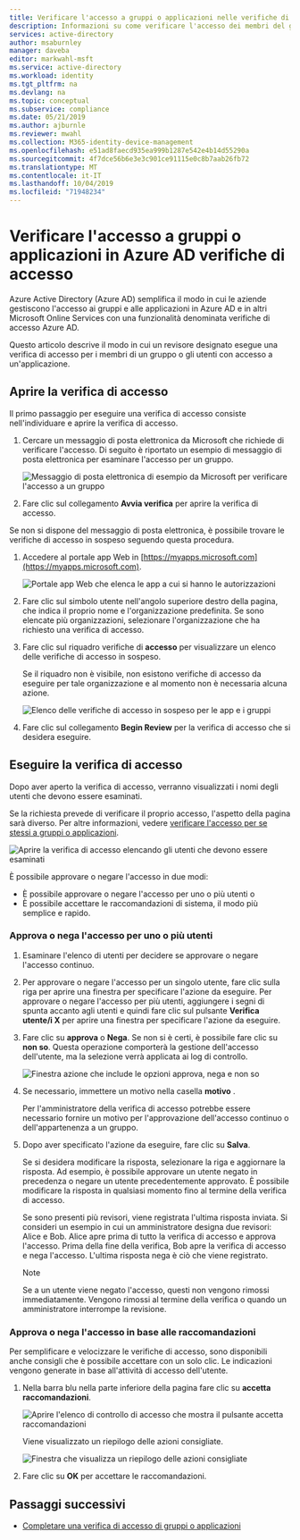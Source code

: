 ```yaml
---
title: Verificare l'accesso a gruppi o applicazioni nelle verifiche di accesso-Azure Active Directory | Microsoft Docs
description: Informazioni su come verificare l'accesso dei membri del gruppo o dell'accesso alle applicazioni in Azure Active Directory verifiche di accesso.
services: active-directory
author: msaburnley
manager: daveba
editor: markwahl-msft
ms.service: active-directory
ms.workload: identity
ms.tgt_pltfrm: na
ms.devlang: na
ms.topic: conceptual
ms.subservice: compliance
ms.date: 05/21/2019
ms.author: ajburnle
ms.reviewer: mwahl
ms.collection: M365-identity-device-management
ms.openlocfilehash: e51ad8faecd935ea999b1287e542e4b14d55290a
ms.sourcegitcommit: 4f7dce56b6e3e3c901ce91115e0c8b7aab26fb72
ms.translationtype: MT
ms.contentlocale: it-IT
ms.lasthandoff: 10/04/2019
ms.locfileid: "71948234"
---
```

# <a name="review-access-to-groups-or-applications-in-azure-ad-access-reviews"></a>Verificare l'accesso a gruppi o applicazioni in Azure AD verifiche di accesso

Azure Active Directory (Azure AD) semplifica il modo in cui le aziende gestiscono l'accesso ai gruppi e alle applicazioni in Azure AD e in altri Microsoft Online Services con una funzionalità denominata verifiche di accesso Azure AD.

Questo articolo descrive il modo in cui un revisore designato esegue una verifica di accesso per i membri di un gruppo o gli utenti con accesso a un'applicazione.

## <a name="open-the-access-review"></a>Aprire la verifica di accesso

Il primo passaggio per eseguire una verifica di accesso consiste nell'individuare e aprire la verifica di accesso.

1. Cercare un messaggio di posta elettronica da Microsoft che richiede di verificare l'accesso. Di seguito è riportato un esempio di messaggio di posta elettronica per esaminare l'accesso per un gruppo.

    ![Messaggio di posta elettronica di esempio da Microsoft per verificare l'accesso a un gruppo](./media/perform-access-review/access-review-email.png)

1. Fare clic sul collegamento **Avvia verifica** per aprire la verifica di accesso.

Se non si dispone del messaggio di posta elettronica, è possibile trovare le verifiche di accesso in sospeso seguendo questa procedura.

1. Accedere al portale app Web in [https://myapps.microsoft.com](https://myapps.microsoft.com).

    ![Portale app Web che elenca le app a cui si hanno le autorizzazioni](./media/perform-access-review/myapps-access-panel.png)

1. Fare clic sul simbolo utente nell'angolo superiore destro della pagina, che indica il proprio nome e l'organizzazione predefinita. Se sono elencate più organizzazioni, selezionare l'organizzazione che ha richiesto una verifica di accesso.

1. Fare clic sul riquadro verifiche di **accesso** per visualizzare un elenco delle verifiche di accesso in sospeso.

    Se il riquadro non è visibile, non esistono verifiche di accesso da eseguire per tale organizzazione e al momento non è necessaria alcuna azione.

    ![Elenco delle verifiche di accesso in sospeso per le app e i gruppi](./media/perform-access-review/access-reviews-list.png)

1. Fare clic sul collegamento **Begin Review** per la verifica di accesso che si desidera eseguire.

## <a name="perform-the-access-review"></a>Eseguire la verifica di accesso

Dopo aver aperto la verifica di accesso, verranno visualizzati i nomi degli utenti che devono essere esaminati.

Se la richiesta prevede di verificare il proprio accesso, l'aspetto della pagina sarà diverso. Per altre informazioni, vedere [verificare l'accesso per se stessi a gruppi o applicazioni](review-your-access.md).

![Aprire la verifica di accesso elencando gli utenti che devono essere esaminati](./media/perform-access-review/perform-access-review.png)

È possibile approvare o negare l'accesso in due modi:

- È possibile approvare o negare l'accesso per uno o più utenti o
- È possibile accettare le raccomandazioni di sistema, il modo più semplice e rapido.

### <a name="approve-or-deny-access-for-one-or-more-users"></a>Approva o nega l'accesso per uno o più utenti

1. Esaminare l'elenco di utenti per decidere se approvare o negare l'accesso continuo.

1. Per approvare o negare l'accesso per un singolo utente, fare clic sulla riga per aprire una finestra per specificare l'azione da eseguire. Per approvare o negare l'accesso per più utenti, aggiungere i segni di spunta accanto agli utenti e quindi fare clic sul pulsante **Verifica utente/i X** per aprire una finestra per specificare l'azione da eseguire.

1. Fare clic su **approva** o **Nega**. Se non si è certi, è possibile fare clic su **non so**. Questa operazione comporterà la gestione dell'accesso dell'utente, ma la selezione verrà applicata ai log di controllo.

    ![Finestra azione che include le opzioni approva, nega e non so](./media/perform-access-review/approve-deny.png)

1. Se necessario, immettere un motivo nella casella **motivo** .

    Per l'amministratore della verifica di accesso potrebbe essere necessario fornire un motivo per l'approvazione dell'accesso continuo o dell'appartenenza a un gruppo.

1. Dopo aver specificato l'azione da eseguire, fare clic su **Salva**.

    Se si desidera modificare la risposta, selezionare la riga e aggiornare la risposta. Ad esempio, è possibile approvare un utente negato in precedenza o negare un utente precedentemente approvato. È possibile modificare la risposta in qualsiasi momento fino al termine della verifica di accesso.

    Se sono presenti più revisori, viene registrata l'ultima risposta inviata. Si consideri un esempio in cui un amministratore designa due revisori: Alice e Bob. Alice apre prima di tutto la verifica di accesso e approva l'accesso. Prima della fine della verifica, Bob apre la verifica di accesso e nega l'accesso. L'ultima risposta nega è ciò che viene registrato.

    > [!NOTE]
    > Se a un utente viene negato l'accesso, questi non vengono rimossi immediatamente. Vengono rimossi al termine della verifica o quando un amministratore interrompe la revisione.

### <a name="approve-or-deny-access-based-on-recommendations"></a>Approva o nega l'accesso in base alle raccomandazioni

Per semplificare e velocizzare le verifiche di accesso, sono disponibili anche consigli che è possibile accettare con un solo clic. Le indicazioni vengono generate in base all'attività di accesso dell'utente.

1. Nella barra blu nella parte inferiore della pagina fare clic su **accetta raccomandazioni**.

    ![Aprire l'elenco di controllo di accesso che mostra il pulsante accetta raccomandazioni](./media/perform-access-review/accept-recommendations.png)

    Viene visualizzato un riepilogo delle azioni consigliate.

    ![Finestra che visualizza un riepilogo delle azioni consigliate](./media/perform-access-review/accept-recommendations-summary.png)

1. Fare clic su **OK** per accettare le raccomandazioni.

## <a name="next-steps"></a>Passaggi successivi

- [Completare una verifica di accesso di gruppi o applicazioni](complete-access-review.md)
